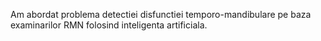 Am abordat problema detectiei disfunctiei temporo-mandibulare pe baza examinarilor RMN folosind inteligenta artificiala.

        

